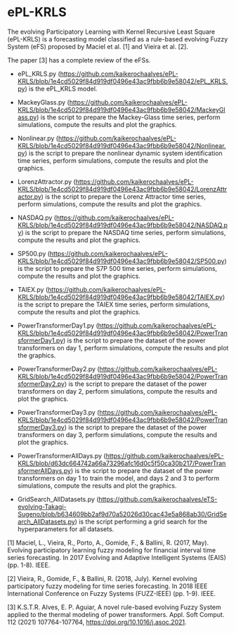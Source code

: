 # ePL-KRLS

The evolving Participatory Learning with Kernel Recursive Least Square (ePL-KRLS) is a forecasting model classified as a rule-based evolving Fuzzy System (eFS) proposed by Maciel et al. [1] and Vieira et al. [2].

The paper [3] has a complete review of the eFSs.

- ePL_KRLS.py (https://github.com/kaikerochaalves/ePL-KRLS/blob/1e4cd5029f84d919df0496e43ac9fbb6b9e58042/ePL_KRLS.py) is the ePL_KRLS model.

- MackeyGlass.py (https://github.com/kaikerochaalves/ePL-KRLS/blob/1e4cd5029f84d919df0496e43ac9fbb6b9e58042/MackeyGlass.py) is the script to prepare the Mackey-Glass time series, perform simulations, compute the results and plot the graphics.

- Nonlinear.py (https://github.com/kaikerochaalves/ePL-KRLS/blob/1e4cd5029f84d919df0496e43ac9fbb6b9e58042/Nonlinear.py) is the script to prepare the nonlinear dynamic system identification time series, perform simulations, compute the results and plot the graphics.

- LorenzAttractor.py (https://github.com/kaikerochaalves/ePL-KRLS/blob/1e4cd5029f84d919df0496e43ac9fbb6b9e58042/LorenzAttractor.py) is the script to prepare the Lorenz Attractor time series, perform simulations, compute the results and plot the graphics.

- NASDAQ.py (https://github.com/kaikerochaalves/ePL-KRLS/blob/1e4cd5029f84d919df0496e43ac9fbb6b9e58042/NASDAQ.py) is the script to prepare the NASDAQ time series, perform simulations, compute the results and plot the graphics.

- SP500.py (https://github.com/kaikerochaalves/ePL-KRLS/blob/1e4cd5029f84d919df0496e43ac9fbb6b9e58042/SP500.py) is the script to prepare the S7P 500 time series, perform simulations, compute the results and plot the graphics.

- TAIEX.py (https://github.com/kaikerochaalves/ePL-KRLS/blob/1e4cd5029f84d919df0496e43ac9fbb6b9e58042/TAIEX.py) is the script to prepare the TAIEX time series, perform simulations, compute the results and plot the graphics.

- PowerTransformerDay1.py (https://github.com/kaikerochaalves/ePL-KRLS/blob/1e4cd5029f84d919df0496e43ac9fbb6b9e58042/PowerTransformerDay1.py) is the script to prepare the dataset of the power transformers on day 1, perform simulations, compute the results and plot the graphics.

- PowerTransformerDay2.py (https://github.com/kaikerochaalves/ePL-KRLS/blob/1e4cd5029f84d919df0496e43ac9fbb6b9e58042/PowerTransformerDay2.py) is the script to prepare the dataset of the power transformers on day 2, perform simulations, compute the results and plot the graphics.

- PowerTransformerDay3.py (https://github.com/kaikerochaalves/ePL-KRLS/blob/1e4cd5029f84d919df0496e43ac9fbb6b9e58042/PowerTransformerDay3.py) is the script to prepare the dataset of the power transformers on day 3, perform simulations, compute the results and plot the graphics.

- PowerTransformerAllDays.py (https://github.com/kaikerochaalves/ePL-KRLS/blob/d63dc664742a66a73296afc16d0c5f50ca30b217/PowerTransformerAllDays.py) is the script to prepare the dataset of the power transformers on day 1 to train the model, and days 2 and 3 to perform simulations, compute the results and plot the graphics.

- GridSearch_AllDatasets.py (https://github.com/kaikerochaalves/eTS-evolving-Takagi-Sugeno/blob/b634609bb2af9d70a52026d30cac43e5a868ab30/GridSearch_AllDatasets.py) is the script performing a grid search for the hyperparameters for all datasets.

[1] Maciel, L., Vieira, R., Porto, A., Gomide, F., & Ballini, R. (2017, May). Evolving participatory learning fuzzy modeling for financial interval time series forecasting. In 2017 Evolving and Adaptive Intelligent Systems (EAIS) (pp. 1-8). IEEE.

[2] Vieira, R., Gomide, F., & Ballini, R. (2018, July). Kernel evolving participatory fuzzy modeling for time series forecasting. In 2018 IEEE International Conference on Fuzzy Systems (FUZZ-IEEE) (pp. 1-9). IEEE.

[3] K.S.T.R. Alves, E. P. Aguiar, A novel rule-based evolving Fuzzy System applied to the thermal modeling of power transformers. Appl. Soft Comput. 112 (2021) 107764-107764, https://doi.org/10.1016/j.asoc.2021.
